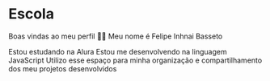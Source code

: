 # Escola
Boas vindas ao meu perfil 💙💙
Meu nome é Felipe Inhnai Basseto

Estou estudando na Alura
Estou me desenvolvendo na linguagem JavaScript
Utilizo esse espaço para minha organização e compartilhamento dos meu projetos desenvolvidos
